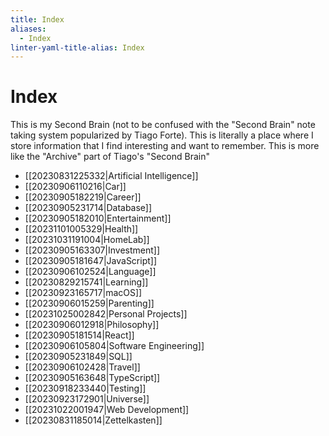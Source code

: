 ```yaml
---
title: Index
aliases:
  - Index
linter-yaml-title-alias: Index
---
```


# Index

This is my Second Brain (not to be confused with the "Second Brain" note taking system popularized by Tiago Forte). This is literally a place where I store information that I find interesting and want to remember. This is more like the "Archive" part of Tiago's "Second Brain"

- [[20230831225332|Artificial Intelligence]]
- [[20230906110216|Car]]
- [[20230905182219|Career]]
- [[20230905231714|Database]]
- [[20230905182010|Entertainment]]
- [[20231101005329|Health]]
- [[20231031191004|HomeLab]]
- [[20230905163307|Investment]]
- [[20230905181647|JavaScript]]
- [[20230906102524|Language]]
- [[20230829215741|Learning]]
- [[20230923165717|macOS]]
- [[20230906015259|Parenting]]
- [[20231025002842|Personal Projects]]
- [[20230906012918|Philosophy]]
- [[20230905181514|React]]
- [[20230906105804|Software Engineering]]
- [[20230905231849|SQL]]
- [[20230906102428|Travel]]
- [[20230905163648|TypeScript]]
- [[20230918233440|Testing]]
- [[20230923172901|Universe]]
- [[20231022001947|Web Development]]
- [[20230831185014|Zettelkasten]]
